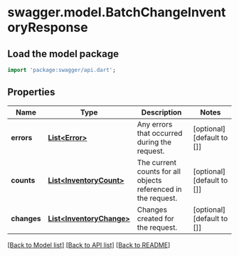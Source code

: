 # swagger.model.BatchChangeInventoryResponse

## Load the model package
```dart
import 'package:swagger/api.dart';
```

## Properties
Name | Type | Description | Notes
------------ | ------------- | ------------- | -------------
**errors** | [**List&lt;Error&gt;**](Error.md) | Any errors that occurred during the request. | [optional] [default to []]
**counts** | [**List&lt;InventoryCount&gt;**](InventoryCount.md) | The current counts for all objects referenced in the request. | [optional] [default to []]
**changes** | [**List&lt;InventoryChange&gt;**](InventoryChange.md) | Changes created for the request. | [optional] [default to []]

[[Back to Model list]](../README.md#documentation-for-models) [[Back to API list]](../README.md#documentation-for-api-endpoints) [[Back to README]](../README.md)

